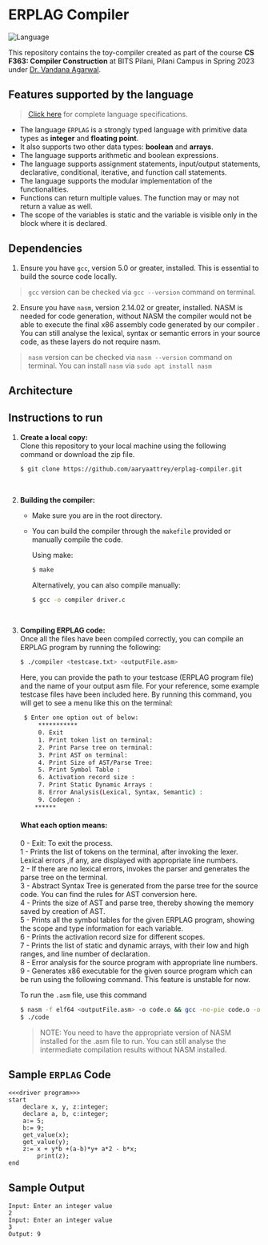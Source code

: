 
# ERPLAG Compiler

![Language](https://img.shields.io/static/v1?label=Language&message=C&color=informational&style=for-the-badge)

This repository contains the toy-compiler created as part of the course **CS F363: Compiler Construction** at BITS Pilani, Pilani Campus in Spring 2023 under [Dr. Vandana Agarwal](https://universe.bits-pilani.ac.in/pilani/vandana/profile).

## Features supported by the language

> [Click here](./docs/language%20specifications.pdf) for complete language specifications.

- The language `ERPLAG` is a strongly typed language with primitive data types as **integer** and **floating point**. 
- It also supports two other data types: **boolean** and **arrays**. 
- The language supports arithmetic and boolean expressions. 
- The language supports assignment statements, input/output statements, declarative, conditional, iterative, and function call statements. 
- The language supports the modular implementation of the functionalities. 
- Functions can return multiple values. The function may or may not return a value as well. 
- The scope of the variables is static and the variable is visible only in the block where it is declared.

## Dependencies

1. Ensure you have `gcc`, version 5.0 or greater, installed. This is essential to build the source code locally.
> `gcc` version can be checked via `gcc --version` command on terminal.

2. Ensure you have `nasm`, version 2.14.02 or greater, installed. NASM is needed for code generation, without NASM the compiler would not be able to execute the final x86 assembly code generated by our compiler . You can still analyse the lexical, syntax or semantic errors in your source code, as these layers do not require nasm.
> `nasm` version can be checked via `nasm --version` command on terminal. You can install `nasm` via `sudo apt install nasm`

## Architecture 


## Instructions to run

1. **Create a local copy:** <br>
Clone this repository to your local machine using the following command or download the zip file.
   
   ```bash
   $ git clone https://github.com/aaryaattrey/erplag-compiler.git
   ```
   <br>
2. **Building the compiler:** 
	 - Make sure you are in the root directory.
	 - You can build the compiler through the `makefile` provided or
	   manually compile the code.

		 Using make:
		```bash
		$ make
		```
		 Alternatively, you can also compile manually:
		```bash
		$ gcc -o compiler driver.c
		```
		  <br>

3. **Compiling ERPLAG code:** <br>
Once all the files have been compiled correctly, you can compile an ERPLAG program by running the following:
	```bash
	$ ./compiler <testcase.txt> <outputFile.asm>
	```
	Here, you can provide the path to your testcase (ERPLAG program file) and the name of your output asm file. For your reference, some example testcase files have been included here. By running this command, you will get to see a menu like this on the terminal:
	```bash
	 $ Enter one option out of below: 
	     ***********
	     0. Exit
	     1. Print token list on terminal:
	     2. Print Parse tree on terminal:
	     3. Print AST on terminal:
	     4. Print Size of AST/Parse Tree:
	     5. Print Symbol Table :
	     6. Activation record size :
	     7. Print Static Dynamic Arrays :
	     8. Error Analysis(Lexical, Syntax, Semantic) :
	     9. Codegen :
	    ******
	```
	#### What each option means: <br>
	0 - Exit: To exit the process. <br>
   	1 - Prints the list of tokens on the terminal, after invoking the lexer. Lexical errors ,if any, are displayed with appropriate line numbers. <br>
   	2 - If there are no lexical errors, invokes the parser and generates the parse tree on the terminal. <br>
   	3 - Abstract Syntax Tree is generated from the parse tree for the source code. You can find the rules for AST conversion here.<br>
        4 - Prints the size of AST and parse tree, thereby showing the memory saved by creation of AST. <br>
	5 - Prints all the symbol tables for the given ERPLAG program, showing the scope and type information for each variable. <br>
        6 - Prints the activation record size for different scopes.<br>
        7 - Prints the list of static and dynamic arrays, with their low and high ranges, and line number of declaration.<br>
        8 - Error analysis for the source program with appropriate line numbers.<br>
        9 - Generates x86 executable for the given source program which can be run using the following command. This feature is unstable for now.<br>
	
    

	To run the `.asm` file, use this command 
	```bash
	$ nasm -f elf64 <outputFile.asm> -o code.o && gcc -no-pie code.o -o code
	$ ./code
	```
	>NOTE: You need to have the appropriate version of NASM installed for the .asm file to run. You can still analyse the intermediate compilation results without NASM installed.

## Sample `ERPLAG` Code

```
<<<driver program>>>
start
	declare x, y, z:integer;
	declare a, b, c:integer;
	a:= 5;
	b:= 9;
	get_value(x);
	get_value(y);
	z:= x + y*b +(a-b)*y+ a*2 - b*x;	
        print(z);
end
```

## Sample Output
```
Input: Enter an integer value 
2
Input: Enter an integer value 
3
Output: 9
```


   
